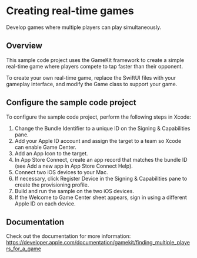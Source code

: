 # Creating real-time games

Develop games where multiple players can play simultaneously.

## Overview

This sample code project uses the GameKit framework to create a simple real-time game where players compete to tap faster than their opponent.

To create your own real-time game, replace the SwiftUI files with your gameplay interface, and modify the Game class to support your game.

## Configure the sample code project

To configure the sample code project, perform the following steps in Xcode:

1. Change the Bundle Identifier to a unique ID on the Signing & Capabilities pane.
2. Add your Apple ID account and assign the target to a team so Xcode can enable Game Center.
3. Add an App Icon to the target.
4. In App Store Connect, create an app record that matches the bundle ID (see Add a new app in App Store Connect Help).
5. Connect two iOS devices to your Mac.
6. If necessary, click Register Device in the Signing & Capabilities pane to create the provisioning profile.
7. Build and run the sample on the two iOS devices.
8. If the Welcome to Game Center sheet appears, sign in using a different Apple ID on each device.

## Documentation

Check out the documentation for more information:
https://developer.apple.com/documentation/gamekit/finding_multiple_players_for_a_game
